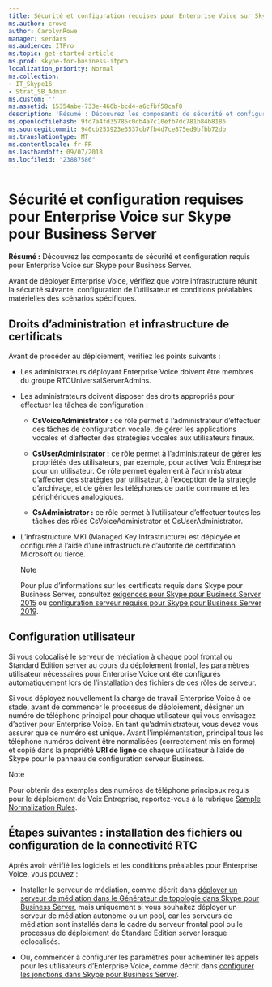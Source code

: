 ```yaml
---
title: Sécurité et configuration requises pour Enterprise Voice sur Skype pour Business Server
ms.author: crowe
author: CarolynRowe
manager: serdars
ms.audience: ITPro
ms.topic: get-started-article
ms.prod: skype-for-business-itpro
localization_priority: Normal
ms.collection:
- IT_Skype16
- Strat_SB_Admin
ms.custom: ''
ms.assetid: 15354abe-733e-466b-bcd4-a6cfbf58caf8
description: 'Résumé : Découvrez les composants de sécurité et configuration requis pour Enterprise Voice sur Skype pour Business Server.'
ms.openlocfilehash: 9fd7a4fd35785c0cb4a7c10efb7dc781b84b8186
ms.sourcegitcommit: 940cb253923e3537cb7fb4d7ce875ed9bfbb72db
ms.translationtype: MT
ms.contentlocale: fr-FR
ms.lasthandoff: 09/07/2018
ms.locfileid: "23887586"
---
```

# <a name="security-and-configuration-prerequisites-for-enterprise-voice-in-skype-for-business-server"></a>Sécurité et configuration requises pour Enterprise Voice sur Skype pour Business Server
 
**Résumé :** Découvrez les composants de sécurité et configuration requis pour Enterprise Voice sur Skype pour Business Server.
  
Avant de déployer Enterprise Voice, vérifiez que votre infrastructure réunit la sécurité suivante, configuration de l’utilisateur et conditions préalables matérielles des scénarios spécifiques. 
  
## <a name="administrative-rights-and-certificate-infrastructure"></a>Droits d’administration et infrastructure de certificats

Avant de procéder au déploiement, vérifiez les points suivants :
  
- Les administrateurs déployant Enterprise Voice doivent être membres du groupe RTCUniversalServerAdmins.
    
- Les administrateurs doivent disposer des droits appropriés pour effectuer les tâches de configuration :
    
  - **CsVoiceAdministrator :** ce rôle permet à l’administrateur d’effectuer des tâches de configuration vocale, de gérer les applications vocales et d’affecter des stratégies vocales aux utilisateurs finaux.
    
  - **CsUserAdministrator :** ce rôle permet à l’administrateur de gérer les propriétés des utilisateurs, par exemple, pour activer Voix Entreprise pour un utilisateur. Ce rôle permet également à l’administrateur d’affecter des stratégies par utilisateur, à l’exception de la stratégie d’archivage, et de gérer les téléphones de partie commune et les périphériques analogiques.
    
  - **CsAdministrator :** ce rôle permet à l’utilisateur d’effectuer toutes les tâches des rôles CsVoiceAdministrator et CsUserAdministrator.
    
- L’infrastructure MKI (Managed Key Infrastructure) est déployée et configurée à l’aide d’une infrastructure d’autorité de certification Microsoft ou tierce.
    
    > [!NOTE]
    > Pour plus d’informations sur les certificats requis dans Skype pour Business Server, consultez [exigences pour Skype pour Business Server 2015](../../plan-your-deployment/requirements-for-your-environment/environmental-requirements.md) ou [configuration serveur requise pour Skype pour Business Server 2019](../../../SfBServer2019/plan/system-requirements.md). 
  
## <a name="user-configuration"></a>Configuration utilisateur

Si vous colocalisé le serveur de médiation à chaque pool frontal ou Standard Edition server au cours du déploiement frontal, les paramètres utilisateur nécessaires pour Enterprise Voice ont été configurés automatiquement lors de l’installation des fichiers de ces rôles de serveur.
  
Si vous déployez nouvellement la charge de travail Enterprise Voice à ce stade, avant de commencer le processus de déploiement, désigner un numéro de téléphone principal pour chaque utilisateur qui vous envisagez d’activer pour Enterprise Voice. En tant qu’administrateur, vous devez vous assurer que ce numéro est unique. Avant l’implémentation, principal tous les téléphone numéros doivent être normalisées (correctement mis en forme) et copié dans la propriété **URI de ligne** de chaque utilisateur à l’aide de Skype pour le panneau de configuration serveur Business.
  
> [!NOTE]
> Pour obtenir des exemples des numéros de téléphone principaux requis pour le déploiement de Voix Entreprise, reportez-vous à la rubrique [Sample Normalization Rules](../../plan-your-deployment/enterprise-voice-solution/outbound-voice-routing.md#BKMK_SampleNormalizationRules). 
  
## <a name="next-steps-install-files-or-configure-pstn-connectivity"></a>Étapes suivantes : installation des fichiers ou configuration de la connectivité RTC

Après avoir vérifié les logiciels et les conditions préalables pour Enterprise Voice, vous pouvez :
  
- Installer le serveur de médiation, comme décrit dans [déployer un serveur de médiation dans le Générateur de topologie dans Skype pour Business Server](deploy-a-mediation-server.md), mais uniquement si vous souhaitez déployer un serveur de médiation autonome ou un pool, car les serveurs de médiation sont installés dans le cadre du serveur frontal pool ou le processus de déploiement de Standard Edition server lorsque colocalisés.
    
- Ou, commencer à configurer les paramètres pour acheminer les appels pour les utilisateurs d’Enterprise Voice, comme décrit dans [configurer les jonctions dans Skype pour Business Server](configure-trunks.md).
    

